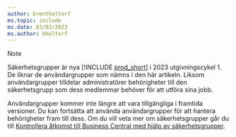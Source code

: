 ```yaml
---
author: brentholtorf
ms.topic: include
ms.date: 03/03/2023
ms.author: bholtorf
---
```


> [!NOTE]
> Säkerhetsgrupper är nya [!INCLUDE [prod_short](prod_short.md)] i 2023 utgivningscykel 1. De liknar de användargrupper som nämns i den här artikeln. Liksom användargrupper tilldelar administratörer behörigheter till den säkerhetsgrupp som dess medlemmar behöver för att utföra sina jobb.
>
> Användargrupper kommer inte längre att vara tillgängliga i framtida versioner. Du kan fortsätta att använda användargrupper för att hantera behörigheter fram till dess. Om du vill veta mer om säkerhetsgrupper går du till [Kontrollera åtkomst till Business Central med hjälp av säkerhetsgrupper](../ui-security-groups.md).